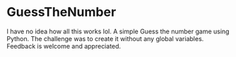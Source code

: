 # GuessTheNumber
I have no idea how all this works lol.
A simple Guess the number game using Python. The challenge was to create it without any global variables. Feedback is welcome and appreciated.
